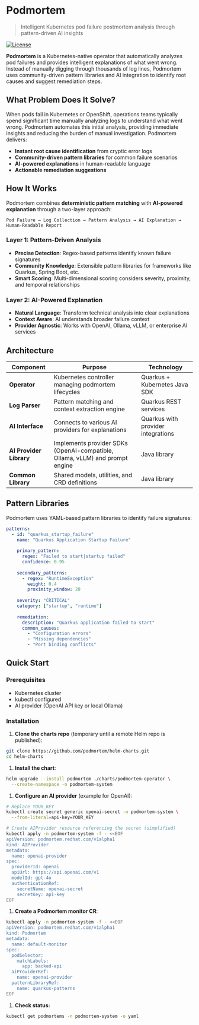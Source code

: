 # Podmortem

> Intelligent Kubernetes pod failure postmortem analysis through pattern-driven AI insights

[![License](https://img.shields.io/badge/License-Apache%202.0-blue.svg)](https://opensource.org/licenses/Apache-2.0)

**Podmortem** is a Kubernetes-native operator that automatically analyzes pod failures and provides intelligent explanations of what went wrong. Instead of manually digging through thousands of log lines, Podmortem uses community-driven pattern libraries and AI integration to identify root causes and suggest remediation steps.

## What Problem Does It Solve?

When pods fail in Kubernetes or OpenShift, operations teams typically spend significant time manually analyzing logs to understand what went wrong. Podmortem automates this initial analysis, providing immediate insights and reducing the burden of manual investigation. Podmortem delivers:

- **Instant root cause identification** from cryptic error logs
- **Community-driven pattern libraries** for common failure scenarios
- **AI-powered explanations** in human-readable language
- **Actionable remediation suggestions**

## How It Works

Podmortem combines **deterministic pattern matching** with **AI-powered explanation** through a two-layer approach:

```
Pod Failure → Log Collection → Pattern Analysis → AI Explanation → Human-Readable Report
```

### Layer 1: Pattern-Driven Analysis
- **Precise Detection**: Regex-based patterns identify known failure signatures
- **Community Knowledge**: Extensible pattern libraries for frameworks like Quarkus, Spring Boot, etc.
- **Smart Scoring**: Multi-dimensional scoring considers severity, proximity, and temporal relationships

### Layer 2: AI-Powered Explanation  
- **Natural Language**: Transform technical analysis into clear explanations
- **Context Aware**: AI understands broader failure context
- **Provider Agnostic**: Works with OpenAI, Ollama, vLLM, or enterprise AI services

## Architecture

| Component | Purpose | Technology |
|-----------|---------|------------|
| **Operator** | Kubernetes controller managing podmortem lifecycles | Quarkus + Kubernetes Java SDK |
| **Log Parser** | Pattern matching and context extraction engine | Quarkus REST services |
| **AI Interface** | Connects to various AI providers for explanations | Quarkus with provider integrations |
| **AI Provider Library** | Implements provider SDKs (OpenAI-compatible, Ollama, vLLM) and prompt engine | Java library |
| **Common Library** | Shared models, utilities, and CRD definitions | Java library |

## Pattern Libraries

Podmortem uses YAML-based pattern libraries to identify failure signatures:

```yaml
patterns:
  - id: "quarkus_startup_failure"
    name: "Quarkus Application Startup Failure"
    
    primary_pattern:
      regex: "Failed to start|startup failed"
      confidence: 0.95
    
    secondary_patterns:
      - regex: "RuntimeException"
        weight: 0.4
        proximity_window: 20
    
    severity: "CRITICAL"
    category: ["startup", "runtime"]
    
    remediation:
      description: "Quarkus application failed to start"
      common_causes:
        - "Configuration errors"
        - "Missing dependencies"
        - "Port binding conflicts"
```

## Quick Start

### Prerequisites
- Kubernetes cluster
- kubectl configured
- AI provider (OpenAI API key or local Ollama)

### Installation

1. **Clone the charts repo** (temporary until a remote Helm repo is published):
```bash
git clone https://github.com/podmortem/helm-charts.git
cd helm-charts
```

1. **Install the chart**:
```bash
helm upgrade --install podmortem ./charts/podmortem-operator \
  --create-namespace -n podmortem-system
```

1. **Configure an AI provider** (example for OpenAI):
```bash
# Replace YOUR_KEY
kubectl create secret generic openai-secret -n podmortem-system \
  --from-literal=api-key=YOUR_KEY

# Create AIProvider resource referencing the secret (simplified)
kubectl apply -n podmortem-system -f - <<EOF
apiVersion: podmortem.redhat.com/v1alpha1
kind: AIProvider
metadata:
  name: openai-provider
spec:
  providerId: openai
  apiUrl: https://api.openai.com/v1
  modelId: gpt-4o
  authenticationRef:
    secretName: openai-secret
    secretKey: api-key
EOF
```

1. **Create a Podmortem monitor CR**:
```bash
kubectl apply -n podmortem-system -f - <<EOF
apiVersion: podmortem.redhat.com/v1alpha1
kind: Podmortem
metadata:
  name: default-monitor
spec:
  podSelector:
    matchLabels:
      app: backed-api
  aiProviderRef:
    name: openai-provider
  patternLibraryRef:
    name: quarkus-patterns
EOF
```

1. **Check status:**
```bash
kubectl get podmortems -n podmortem-system -o yaml
```
